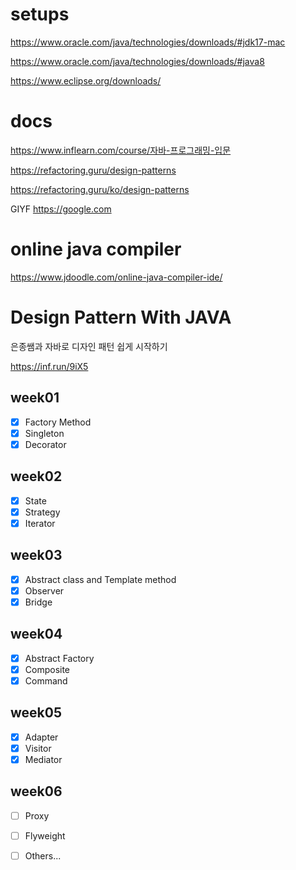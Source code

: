 
# setups

https://www.oracle.com/java/technologies/downloads/#jdk17-mac

https://www.oracle.com/java/technologies/downloads/#java8

https://www.eclipse.org/downloads/


# docs
https://www.inflearn.com/course/자바-프로그래밍-입문

https://refactoring.guru/design-patterns

https://refactoring.guru/ko/design-patterns

GIYF https://google.com


# online java compiler

https://www.jdoodle.com/online-java-compiler-ide/


# Design Pattern With JAVA

은종쌤과 자바로 디자인 패턴 쉽게 시작하기

https://inf.run/9iX5

## week01

- [x] Factory Method
- [x] Singleton
- [x] Decorator

## week02

- [x] State
- [x] Strategy
- [x] Iterator

## week03

- [x] Abstract class and Template method
- [x] Observer
- [x] Bridge

## week04

- [x] Abstract Factory
- [x] Composite
- [x] Command

## week05

- [x] Adapter
- [x] Visitor
- [x] Mediator

## week06

- [ ] Proxy
- [ ] Flyweight
- [ ] Others...


